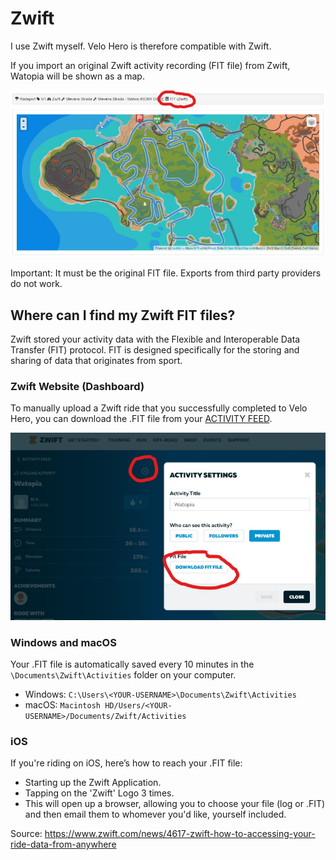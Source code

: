 # Zwift

I use Zwift myself. Velo Hero is therefore compatible with Zwift.

If you import an original Zwift activity recording (FIT file) from Zwift, Watopia will be shown as a map.

![Screenshot Zwift Map](img/zwift_map.jpg)

Important: It must be the original FIT file. Exports from third party providers do not work.

## Where can I find my Zwift FIT files?

Zwift stored your activity data with the Flexible and Interoperable Data Transfer (FIT) protocol.
FIT is designed specifically for the storing and sharing of data that originates from sport.

### Zwift Website (Dashboard)

To manually upload a Zwift ride that you successfully completed to Velo Hero,
you can download the .FIT file from your [ACTIVITY FEED](https://www.zwift.com/feed).

![Screenshot: Zwift Dashboard FIT Download](img/zwift_fit_file_download.jpg)

### Windows and macOS

Your .FIT file is automatically saved every 10 minutes in the `\Documents\Zwift\Activities` folder on your computer.

* Windows: `C:\Users\<YOUR-USERNAME>\Documents\Zwift\Activities`
* macOS: `Macintosh HD/Users/<YOUR-USERNAME>/Documents/Zwift/Activities`

### iOS

If you're riding on iOS, here’s how to reach your .FIT file:

* Starting up the Zwift Application.
* Tapping on the 'Zwift' Logo 3 times.
* This will open up a browser, allowing you to choose your file (log or .FIT) and then email them to whomever you'd like, yourself included.

Source: <https://www.zwift.com/news/4617-zwift-how-to-accessing-your-ride-data-from-anywhere>